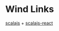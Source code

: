 Wind Links
==========

[scalajs](scala-js.org) + [scalajs-react](https://github.com/japgolly/scalajs-react)
